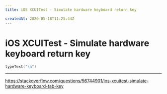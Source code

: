 ```yaml
---
title: iOS XCUITest - Simulate hardware keyboard return key

createdAt: 2020-05-18T11:25:44Z
---
```


# iOS XCUITest - Simulate hardware keyboard return key

```swift
typeText("\n")
```

---

https://stackoverflow.com/questions/56744901/ios-xcuitest-simulate-hardware-keyboard-tab-key